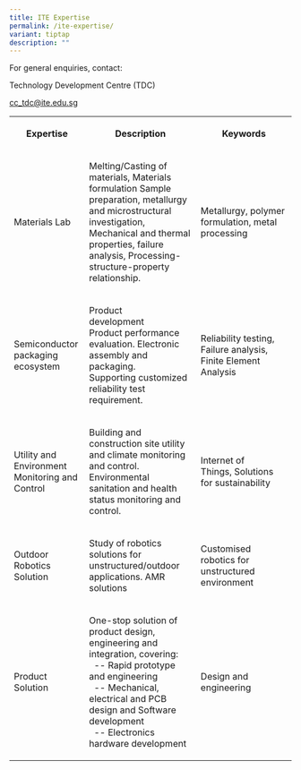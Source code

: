 ```yaml
---
title: ITE Expertise
permalink: /ite-expertise/
variant: tiptap
description: ""
---
```

<p>For general enquiries, contact:</p>
<p>Technology Development Centre (TDC)</p>
<p><a href="mailto:cc_tdc@ite.edu.sg" rel="noopener noreferrer nofollow" target="_blank">cc_tdc@ite.edu.sg</a>
</p>
<table style="minWidth: 75px">
<colgroup>
<col>
<col>
<col>
</colgroup>
<tbody>
<tr>
<th rowspan="1" colspan="1">
<p>Expertise</p>
</th>
<th rowspan="1" colspan="1">
<p>Description</p>
</th>
<th rowspan="1" colspan="1">
<p>Keywords</p>
</th>
</tr>
<tr>
<td rowspan="1" colspan="1">
<p>Materials Lab</p>
</td>
<td rowspan="1" colspan="1">
<p>Melting/Casting of materials, Materials formulation Sample preparation,
metallurgy and microstructural investigation, Mechanical and thermal properties,
failure analysis, Processing-structure-property relationship.</p>
</td>
<td rowspan="1" colspan="1">
<p>Metallurgy,&nbsp;polymer formulation, metal processing</p>
</td>
</tr>
<tr>
<td rowspan="1" colspan="1">
<p>Semiconductor packaging ecosystem</p>
</td>
<td rowspan="1" colspan="1">
<p>Product development&nbsp;&nbsp;&nbsp;&nbsp;&nbsp;&nbsp;
<br>Product performance evaluation. Electronic assembly and packaging.
<br>Supporting customized reliability test requirement.</p>
</td>
<td rowspan="1" colspan="1">
<p>Reliability testing, Failure analysis, Finite Element Analysis</p>
</td>
</tr>
<tr>
<td rowspan="1" colspan="1">
<p>Utility and Environment Monitoring and Control</p>
</td>
<td rowspan="1" colspan="1">
<p>Building and construction site utility and climate monitoring and control.
<br>Environmental sanitation and health status monitoring and control.</p>
</td>
<td rowspan="1" colspan="1">
<p>Internet of Things,&nbsp;Solutions for sustainability</p>
</td>
</tr>
<tr>
<td rowspan="1" colspan="1">
<p>Outdoor Robotics Solution&nbsp;</p>
</td>
<td rowspan="1" colspan="1">
<p>Study of robotics solutions for unstructured/outdoor applications. AMR
solutions</p>
</td>
<td rowspan="1" colspan="1">
<p>Customised robotics for unstructured environment</p>
</td>
</tr>
<tr>
<td rowspan="1" colspan="1">
<p>Product Solution</p>
</td>
<td rowspan="1" colspan="1">
<p>One-stop solution of product design, engineering and integration, covering:
<br>&nbsp; -- Rapid prototype and engineering
<br>&nbsp; -- Mechanical, electrical and PCB design and Software development
<br>&nbsp; -- Electronics hardware development</p>
</td>
<td rowspan="1" colspan="1">
<p>Design and engineering&nbsp;</p>
</td>
</tr>
</tbody>
</table>
<p></p>